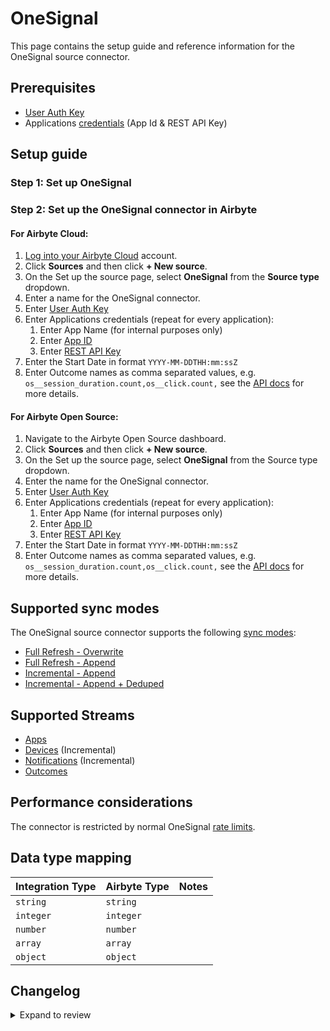 # OneSignal

This page contains the setup guide and reference information for the OneSignal source connector.

## Prerequisites

- [User Auth Key](https://documentation.onesignal.com/docs/accounts-and-keys#user-auth-key)
- Applications [credentials](https://documentation.onesignal.com/docs/accounts-and-keys) \(App Id & REST API Key\)

## Setup guide

### Step 1: Set up OneSignal

### Step 2: Set up the OneSignal connector in Airbyte

#### For Airbyte Cloud:

1. [Log into your Airbyte Cloud](https://cloud.airbyte.io/workspaces) account.
2. Click **Sources** and then click **+ New source**.
3. On the Set up the source page, select **OneSignal** from the **Source type** dropdown.
4. Enter a name for the OneSignal connector.
5. Enter [User Auth Key](https://documentation.onesignal.com/docs/accounts-and-keys#user-auth-key)
6. Enter Applications credentials (repeat for every application):
   1. Enter App Name (for internal purposes only)
   2. Enter [App ID](https://documentation.onesignal.com/docs/accounts-and-keys#app-id)
   3. Enter [REST API Key](https://documentation.onesignal.com/docs/accounts-and-keys#rest-api-key)
7. Enter the Start Date in format `YYYY-MM-DDTHH:mm:ssZ`
8. Enter Outcome names as comma separated values, e.g. `os__session_duration.count,os__click.count,` see the [API docs](https://documentation.onesignal.com/reference/view-outcomes) for more details.

#### For Airbyte Open Source:

1. Navigate to the Airbyte Open Source dashboard.
2. Click **Sources** and then click **+ New source**.
3. On the Set up the source page, select **OneSignal** from the Source type dropdown.
4. Enter the name for the OneSignal connector.
5. Enter [User Auth Key](https://documentation.onesignal.com/docs/accounts-and-keys#user-auth-key)
6. Enter Applications credentials (repeat for every application):
   1. Enter App Name (for internal purposes only)
   2. Enter [App ID](https://documentation.onesignal.com/docs/accounts-and-keys#app-id)
   3. Enter [REST API Key](https://documentation.onesignal.com/docs/accounts-and-keys#rest-api-key)
7. Enter the Start Date in format `YYYY-MM-DDTHH:mm:ssZ`
8. Enter Outcome names as comma separated values, e.g. `os__session_duration.count,os__click.count,` see the [API docs](https://documentation.onesignal.com/reference/view-outcomes) for more details.

## Supported sync modes

The OneSignal source connector supports the following [sync modes](https://docs.airbyte.com/cloud/core-concepts#connection-sync-modes):

- [Full Refresh - Overwrite](https://docs.airbyte.com/understanding-airbyte/connections/full-refresh-overwrite/)
- [Full Refresh - Append](https://docs.airbyte.com/understanding-airbyte/connections/full-refresh-append)
- [Incremental - Append](https://docs.airbyte.com/understanding-airbyte/connections/incremental-append)
- [Incremental - Append + Deduped](https://docs.airbyte.com/understanding-airbyte/connections/incremental-append-deduped)

## Supported Streams

- [Apps](https://documentation.onesignal.com/reference/view-apps-apps)
- [Devices](https://documentation.onesignal.com/reference/view-devices) \(Incremental\)
- [Notifications](https://documentation.onesignal.com/reference/view-notification) \(Incremental\)
- [Outcomes](https://documentation.onesignal.com/reference/view-outcomes)

## Performance considerations

The connector is restricted by normal OneSignal [rate limits](https://documentation.onesignal.com/docs/rate-limits).

## Data type mapping

| Integration Type | Airbyte Type | Notes |
| :--------------- | :----------- | :---- |
| `string`         | `string`     |       |
| `integer`        | `integer`    |       |
| `number`         | `number`     |       |
| `array`          | `array`      |       |
| `object`         | `object`     |       |

## Changelog

<details>
  <summary>Expand to review</summary>

| Version | Date       | Pull Request                                             | Subject                                      |
| :------ | :--------- | :------------------------------------------------------- | :------------------------------------------- |
| 1.2.38 | 2025-10-14 | [67769](https://github.com/airbytehq/airbyte/pull/67769) | Update dependencies |
| 1.2.37 | 2025-10-07 | [67418](https://github.com/airbytehq/airbyte/pull/67418) | Update dependencies |
| 1.2.36 | 2025-09-30 | [66933](https://github.com/airbytehq/airbyte/pull/66933) | Update dependencies |
| 1.2.35 | 2025-09-23 | [66618](https://github.com/airbytehq/airbyte/pull/66618) | Update dependencies |
| 1.2.34 | 2025-09-09 | [65751](https://github.com/airbytehq/airbyte/pull/65751) | Update dependencies |
| 1.2.33 | 2025-08-23 | [65224](https://github.com/airbytehq/airbyte/pull/65224) | Update dependencies |
| 1.2.32 | 2025-08-09 | [64719](https://github.com/airbytehq/airbyte/pull/64719) | Update dependencies |
| 1.2.31 | 2025-08-02 | [64257](https://github.com/airbytehq/airbyte/pull/64257) | Update dependencies |
| 1.2.30 | 2025-07-26 | [63870](https://github.com/airbytehq/airbyte/pull/63870) | Update dependencies |
| 1.2.29 | 2025-07-19 | [63415](https://github.com/airbytehq/airbyte/pull/63415) | Update dependencies |
| 1.2.28 | 2025-07-12 | [63263](https://github.com/airbytehq/airbyte/pull/63263) | Update dependencies |
| 1.2.27 | 2025-07-05 | [62555](https://github.com/airbytehq/airbyte/pull/62555) | Update dependencies |
| 1.2.26 | 2025-06-28 | [62359](https://github.com/airbytehq/airbyte/pull/62359) | Update dependencies |
| 1.2.25 | 2025-06-21 | [61877](https://github.com/airbytehq/airbyte/pull/61877) | Update dependencies |
| 1.2.24 | 2025-06-14 | [61032](https://github.com/airbytehq/airbyte/pull/61032) | Update dependencies |
| 1.2.23 | 2025-05-24 | [60514](https://github.com/airbytehq/airbyte/pull/60514) | Update dependencies |
| 1.2.22 | 2025-05-10 | [60092](https://github.com/airbytehq/airbyte/pull/60092) | Update dependencies |
| 1.2.21 | 2025-05-04 | [59504](https://github.com/airbytehq/airbyte/pull/59504) | Update dependencies |
| 1.2.20 | 2025-04-27 | [59054](https://github.com/airbytehq/airbyte/pull/59054) | Update dependencies |
| 1.2.19 | 2025-04-19 | [58518](https://github.com/airbytehq/airbyte/pull/58518) | Update dependencies |
| 1.2.18 | 2025-04-12 | [57904](https://github.com/airbytehq/airbyte/pull/57904) | Update dependencies |
| 1.2.17 | 2025-04-05 | [56773](https://github.com/airbytehq/airbyte/pull/56773) | Update dependencies |
| 1.2.16 | 2025-03-22 | [56237](https://github.com/airbytehq/airbyte/pull/56237) | Update dependencies |
| 1.2.15 | 2025-03-08 | [55545](https://github.com/airbytehq/airbyte/pull/55545) | Update dependencies |
| 1.2.14 | 2025-03-01 | [55040](https://github.com/airbytehq/airbyte/pull/55040) | Update dependencies |
| 1.2.13 | 2025-02-23 | [54587](https://github.com/airbytehq/airbyte/pull/54587) | Update dependencies |
| 1.2.12 | 2025-02-15 | [53964](https://github.com/airbytehq/airbyte/pull/53964) | Update dependencies |
| 1.2.11 | 2025-02-08 | [53461](https://github.com/airbytehq/airbyte/pull/53461) | Update dependencies |
| 1.2.10 | 2025-02-01 | [53007](https://github.com/airbytehq/airbyte/pull/53007) | Update dependencies |
| 1.2.9 | 2025-01-25 | [52539](https://github.com/airbytehq/airbyte/pull/52539) | Update dependencies |
| 1.2.8 | 2025-01-18 | [51868](https://github.com/airbytehq/airbyte/pull/51868) | Update dependencies |
| 1.2.7 | 2025-01-11 | [51321](https://github.com/airbytehq/airbyte/pull/51321) | Update dependencies |
| 1.2.6 | 2024-12-28 | [50719](https://github.com/airbytehq/airbyte/pull/50719) | Update dependencies |
| 1.2.5 | 2024-12-21 | [50243](https://github.com/airbytehq/airbyte/pull/50243) | Update dependencies |
| 1.2.4 | 2024-12-14 | [49706](https://github.com/airbytehq/airbyte/pull/49706) | Update dependencies |
| 1.2.3 | 2024-12-12 | [49349](https://github.com/airbytehq/airbyte/pull/49349) | Update dependencies |
| 1.2.2 | 2024-12-11 | [49106](https://github.com/airbytehq/airbyte/pull/49106) | Starting with this version, the Docker image is now rootless. Please note that this and future versions will not be compatible with Airbyte versions earlier than 0.64 |
| 1.2.1 | 2024-10-29 | [47667](https://github.com/airbytehq/airbyte/pull/47667) | Update dependencies |
| 1.2.0 | 2024-10-05 | [46372](https://github.com/airbytehq/airbyte/pull/46372) | Converting to manifest-only format |
| 1.1.14 | 2024-09-28 | [46184](https://github.com/airbytehq/airbyte/pull/46184) | Update dependencies |
| 1.1.13 | 2024-09-21 | [45788](https://github.com/airbytehq/airbyte/pull/45788) | Update dependencies |
| 1.1.12 | 2024-09-14 | [45528](https://github.com/airbytehq/airbyte/pull/45528) | Update dependencies |
| 1.1.11 | 2024-09-07 | [45228](https://github.com/airbytehq/airbyte/pull/45228) | Update dependencies |
| 1.1.10 | 2024-08-31 | [45046](https://github.com/airbytehq/airbyte/pull/45046) | Update dependencies |
| 1.1.9 | 2024-08-24 | [44673](https://github.com/airbytehq/airbyte/pull/44673) | Update dependencies |
| 1.1.8 | 2024-08-17 | [44333](https://github.com/airbytehq/airbyte/pull/44333) | Update dependencies |
| 1.1.7 | 2024-08-12 | [43767](https://github.com/airbytehq/airbyte/pull/43767) | Update dependencies |
| 1.1.6 | 2024-08-10 | [43468](https://github.com/airbytehq/airbyte/pull/43468) | Update dependencies |
| 1.1.5 | 2024-08-03 | [42742](https://github.com/airbytehq/airbyte/pull/42742) | Update dependencies |
| 1.1.4 | 2024-07-20 | [42293](https://github.com/airbytehq/airbyte/pull/42293) | Update dependencies |
| 1.1.3 | 2024-07-13 | [41785](https://github.com/airbytehq/airbyte/pull/41785) | Update dependencies |
| 1.1.2 | 2024-07-10 | [41317](https://github.com/airbytehq/airbyte/pull/41317) | Update dependencies |
| 1.1.1 | 2024-07-09 | [41033](https://github.com/airbytehq/airbyte/pull/41033) | Migrate to poetry base |
| 1.1.0 | 2023-08-31 | [28941](https://github.com/airbytehq/airbyte/pull/28941) | Migrate connector to low-code |
| 1.0.1 | 2023-03-14 | [24076](https://github.com/airbytehq/airbyte/pull/24076) | Fix schema and add additionalProperties true |
| 1.0.0 | 2023-03-14 | [24076](https://github.com/airbytehq/airbyte/pull/24076) | Update connectors spec; fix incremental sync |
| 0.1.2 | 2021-12-07 | [8582](https://github.com/airbytehq/airbyte/pull/8582) | Update connector fields title/description |
| 0.1.1 | 2021-11-10 | [7617](https://github.com/airbytehq/airbyte/pull/7617) | Fix get_update state |
| 0.1.0 | 2021-10-13 | [6998](https://github.com/airbytehq/airbyte/pull/6998) | Initial Release |

</details>
